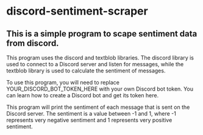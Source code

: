 # discord-sentiment-scraper
## This is a simple program to scape sentiment data from discord.

This program uses the discord and textblob libraries. The discord library is used to connect to a Discord server and listen for messages, while the textblob library is used to calculate the sentiment of messages.

To use this program, you will need to replace YOUR_DISCORD_BOT_TOKEN_HERE with your own Discord bot token. You can learn how to create a Discord bot and get its token here.

This program will print the sentiment of each message that is sent on the Discord server. The sentiment is a value between -1 and 1, where -1 represents very negative sentiment and 1 represents very positive sentiment.
